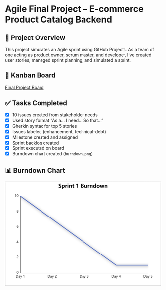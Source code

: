 # Agile Final Project – E-commerce Product Catalog Backend

## 📌 Project Overview
This project simulates an Agile sprint using GitHub Projects. As a team of one acting as product owner, scrum master, and developer, I’ve created user stories, managed sprint planning, and simulated a sprint.

## 🔗 Kanban Board
[Final Project Board](https://github.com/sayanB2004/agile-final-project/projects/1)

## ✅ Tasks Completed
- [x] 10 issues created from stakeholder needs
- [x] Used story format “As a… I need… So that…”
- [x] Gherkin syntax for top 5 stories
- [x] Issues labeled (enhancement, technical-debt)
- [x] Milestone created and assigned
- [x] Sprint backlog created
- [x] Sprint executed on board
- [x] Burndown chart created (`burndown.png`)

## 📊 Burndown Chart
![Burndown](./burndown.png)
